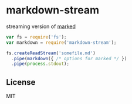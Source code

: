 # markdown-stream

streaming version of [marked](https://github.com/chjj/marked)

```javascript
var fs = require('fs');
var markdown = require('markdown-stream');

fs.createReadStream('somefile.md')
  .pipe(markdown({ /* options for marked */ })
  .pipe(process.stdout);
```

## License

MIT

